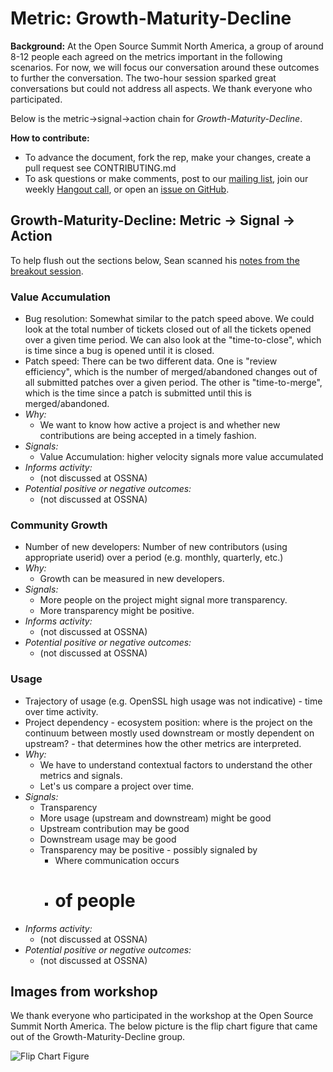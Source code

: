 # Metric: Growth-Maturity-Decline

**Background:**
At the Open Source Summit North America, a group of around 8-12 people each agreed on the metrics important in the following scenarios.
For now, we will focus our conversation around these outcomes to further the conversation.
The two-hour session sparked great conversations but could not address all aspects.
We thank everyone who participated.

Below is the metric->signal->action chain for *Growth-Maturity-Decline*.

**How to contribute:**
- To advance the document, fork the rep, make your changes, create a pull request see CONTRIBUTING.md
- To ask questions or make comments, post to our [mailing list][ml], join our weekly [Hangout call][ho], or open an [issue on GitHub][issue].

[ml]: https://wiki.linuxfoundation.org/chaoss/metrics#mail-list
[ho]: https://wiki.linuxfoundation.org/chaoss/metrics#weekly-hangout
[issue]: https://github.com/chaoss/metrics/issues

## Growth-Maturity-Decline: Metric -> Signal -> Action

To help flush out the sections below, Sean scanned his [notes from the breakout session][notes].

[notes]: documents\CHAOSS-Launch_Room-Tuesday-OSS-Breakout-Goggins-Notes.pdf

### Value Accumulation
- Bug resolution: Somewhat similar to the patch speed above.  We could look at the total number of tickets closed out of all the tickets opened over a given time period.  We can also look at the "time-to-close", which is time since a bug is opened until it is closed.
- Patch speed: There can be two different data.  One is "review efficiency", which is the number of merged/abandoned changes out of all submitted patches over a given period.  The other is "time-to-merge", which is the time since a patch is submitted until this is merged/abandoned.
- *Why:*
    - We want to know how active a project is and whether new contributions are being accepted in a timely fashion.
- *Signals:*
    - Value Accumulation: higher velocity signals more value accumulated
- *Informs activity:*
    - (not discussed at OSSNA)
- *Potential positive or negative outcomes:*
    - (not discussed at OSSNA)

### Community Growth
- Number of new developers: Number of new contributors (using appropriate userid) over a period (e.g. monthly, quarterly, etc.)
- *Why:*
    - Growth can be measured in new developers.
- *Signals:*
    - More people on the project might signal more transparency.
    - More transparency might be positive.
- *Informs activity:*
    - (not discussed at OSSNA)
- *Potential positive or negative outcomes:*
    - (not discussed at OSSNA)

### Usage
- Trajectory of usage (e.g. OpenSSL high usage was not indicative) - time over time activity.
- Project dependency - ecosystem position: where is the project on the continuum between mostly used downstream or mostly dependent on upstream? - that determines how the other metrics are interpreted.
- *Why:*
    - We have to understand contextual factors to understand the other metrics and signals.
    - Let's us compare a project over time.
- *Signals:*
    - Transparency
    - More usage (upstream and downstream) might be good
    - Upstream contribution may be good
    - Downstream usage may be good
    - Transparency may be positive - possibly signaled by
        - Where communication occurs
        - # of people
- *Informs activity:*
    - (not discussed at OSSNA)
- *Potential positive or negative outcomes:*
    - (not discussed at OSSNA)

## Images from workshop
We thank everyone who participated in the workshop at the Open Source Summit North America. The below picture is the flip chart figure that came out of the Growth-Maturity-Decline group.

![Flip Chart Figure](img/OSSNA2017.GMD.jpg "Flip Chart Figure")
